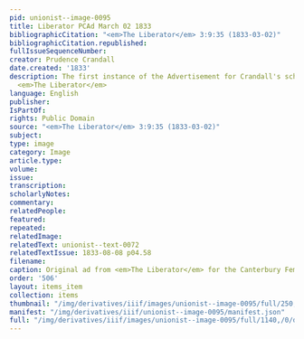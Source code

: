 ```yaml
---
pid: unionist--image-0095
title: Liberator PCAd March 02 1833
bibliographicCitation: "<em>The Liberator</em> 3:9:35 (1833-03-02)"
bibliographicCitation.republished: 
fullIssueSequenceNumber: 
creator: Prudence Crandall
date.created: '1833'
description: The first instance of the Advertisement for Crandall's school run in
  <em>The Liberator</em>
language: English
publisher: 
IsPartOf: 
rights: Public Domain
source: "<em>The Liberator</em> 3:9:35 (1833-03-02)"
subject: 
type: image
category: Image
article.type: 
volume: 
issue: 
transcription: 
scholarlyNotes: 
commentary: 
relatedPeople: 
featured: 
repeated: 
relatedImage: 
relatedText: unionist--text-0072
relatedTextIssue: 1833-08-08 p04.58
filename: 
caption: Original ad from <em>The Liberator</em> for the Canterbury Female Academy.
order: '506'
layout: items_item
collection: items
thumbnail: "/img/derivatives/iiif/images/unionist--image-0095/full/250,/0/default.jpg"
manifest: "/img/derivatives/iiif/unionist--image-0095/manifest.json"
full: "/img/derivatives/iiif/images/unionist--image-0095/full/1140,/0/default.jpg"
---
```

